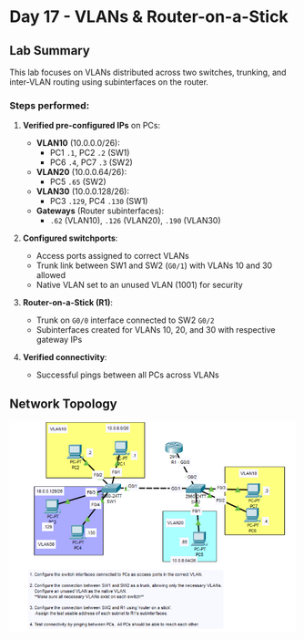 # Day 17 - VLANs & Router-on-a-Stick

## Lab Summary  
This lab focuses on VLANs distributed across two switches, trunking, and inter-VLAN routing using subinterfaces on the router.

### Steps performed:
1. **Verified pre-configured IPs** on PCs:  
   - **VLAN10** (10.0.0.0/26):  
     - PC1 `.1`, PC2 `.2` (SW1)  
     - PC6 `.4`, PC7 `.3` (SW2)  
   - **VLAN20** (10.0.0.64/26):  
     - PC5 `.65` (SW2)  
   - **VLAN30** (10.0.0.128/26):  
     - PC3 `.129`, PC4 `.130` (SW1)  
   - **Gateways** (Router subinterfaces):  
     - `.62` (VLAN10), `.126` (VLAN20), `.190` (VLAN30)

2. **Configured switchports**:  
   - Access ports assigned to correct VLANs  
   - Trunk link between SW1 and SW2 (`G0/1`) with VLANs 10 and 30 allowed  
   - Native VLAN set to an unused VLAN (1001) for security

3. **Router-on-a-Stick (R1)**:  
   - Trunk on `G0/0` interface connected to SW2 `G0/2`   
   - Subinterfaces created for VLANs 10, 20, and 30 with respective gateway IPs

4. **Verified connectivity**:  
   - Successful pings between all PCs across VLANs
## Network Topology  
![Lab Topology](vlanpt2.png)